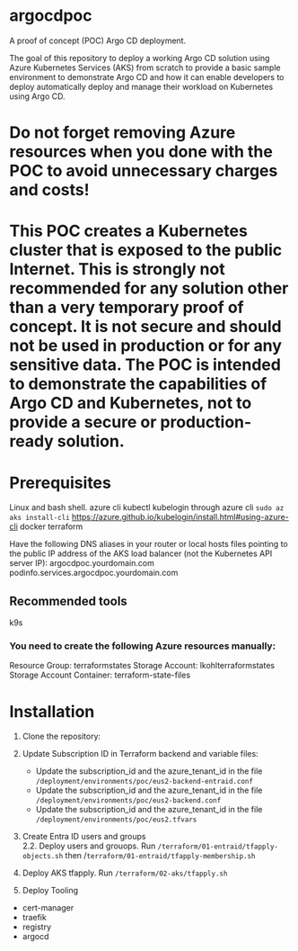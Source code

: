 # argocdpoc
A proof of concept (POC) Argo CD deployment.

The goal of this repository to deploy a working Argo CD solution using Azure Kubernetes Services (AKS) from scratch to provide a basic sample environment to demonstrate Argo CD and how it can enable developers to deploy automatically deploy and manage their workload on Kubernetes using Argo CD.


# Do not forget removing Azure resources when you done with the POC to avoid unnecessary charges and costs!

# This POC creates a Kubernetes cluster that is exposed to the public Internet. This is strongly not recommended for any solution other than a very temporary proof of concept. It is not secure and should not be used in production or for any sensitive data. The POC is intended to demonstrate the capabilities of Argo CD and Kubernetes, not to provide a secure or production-ready solution.

# Prerequisites

Linux and bash shell.
azure cli
kubectl
kubelogin through azure cli `sudo az aks install-cli` https://azure.github.io/kubelogin/install.html#using-azure-cli
docker
terraform

Have the following DNS aliases in your router or local hosts files pointing to the public IP address of the AKS load balancer (not the Kubernetes API server IP):
argocdpoc.yourdomain.com
podinfo.services.argocdpoc.yourdomain.com

## Recommended tools
k9s

### You need to create the following Azure resources manually:
Resource Group: terraformstates
Storage Account: lkohlterraformstates
Storage Account Container: terraform-state-files

# Installation

1. Clone the repository:

2. Update Subscription ID in Terraform backend and variable files:
    - Update the subscription_id and the azure_tenant_id in the file `/deployment/environments/poc/eus2-backend-entraid.conf`
    - Update the subscription_id and the azure_tenant_id in the file `/deployment/environments/poc/eus2-backend.conf`
    - Update the subscription_id and the azure_tenant_id in the file `/deployment/environments/poc/eus2.tfvars`

2. Create Entra ID users and groups\
    2.2. Deploy users and grouops. Run ``/terraform/01-entraid/tfapply-objects.sh`` then /``terraform/01-entraid/tfapply-membership.sh``

3. Deploy AKS
tfapply. Run `/terraform/02-aks/tfapply.sh`

4. Deploy Tooling
- cert-manager
- traefik
- registry
- argocd

